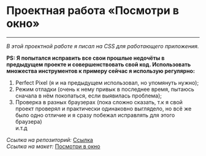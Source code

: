 # Проектная работа «Посмотри в окно»
------
*В этой проектной работе я писал на CSS для работающего приложения.*  
  
**PS: Я попытался исправить все свои прошлые недочёты в предыдущем проекте и совершенствовать свой код. Использовать множества инструментов к примеру сейчас я использую регулярно:**  
1. Perfect Pixel (я и на предыдущем использовал, но упомянуть нужно);
2. Режим отладки (очень к нему привык в последнее время, пытаюсь сначала в нём покопаться, если выявилась проблема);
3. Проверка в разных браузерах (пока сложно сказать, т.к я свой проект проверял и практически одинаковно выглядело, но всё же было одно отличие и я сразу побежал исправлять для этого браузера)  
и.т.д

*Ссылка на репозиторий:* [Ссылка](https://github.com/Rud1K3nt37/posmotri_v_okno.git)  
*Ссылка на макет:* [Посмотри в окно](https://www.figma.com/file/QHcvX1RsUI89CulRB7HLk6/%234-Посмотри-в-окно?type=design&node-id=301-143&mode=design&t=i5o3mAYDvKrKsBH0-0)
